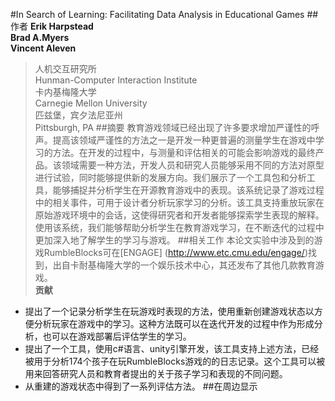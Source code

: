 #In Search of Learning: Facilitating Data Analysis in Educational Games
##作者
__Erik Harpstead__  
__Brad A.Myers__  
__Vincent Aleven__  
>人机交互研究所  
>Hunman-Computer Interaction Institute  
>卡内基梅隆大学  
>Carnegie Mellon University  
>匹兹堡，宾夕法尼亚州  
>Pittsburgh, PA
##摘要
教育游戏领域已经出现了许多要求增加严谨性的呼声。提高该领域严谨性的方法之一是开发一种更普遍的测量学生在游戏中学习的方法。在开发的过程中，与测量和评估相关的可能会影响游戏的最终产品。该领域需要一种方法，开发人员和研究人员能够采用不同的方法对原型进行试验，同时能够提供新的发展方向。我们展示了一个工具包和分析工具，能够捕捉并分析学生在开源教育游戏中的表现。该系统记录了游戏过程中的相关事件，可用于设计者分析玩家学习的分析。该工具支持重放玩家在原始游戏环境中的会话，这使得研究者和开发者能够探索学生表现的解释。使用该系统，我们能够帮助分析学生在教育游戏学习，在不断迭代的过程中更加深入地了解学生的学习与游戏。
##相关工作
本论文实验中涉及到的游戏RumbleBlocks可在[ENGAGE] (http://www.etc.cmu.edu/engage/)找到，出自卡耐基梅隆大学的一个娱乐技术中心，其还发布了其他几款教育游戏。  
__贡献__  
* 提出了一个记录分析学生在玩游戏时表现的方法，使用重新创建游戏状态以方便分析玩家在游戏中的学习。这种方法既可以在迭代开发的过程中作为形成分析，也可以在游戏部署后评估学生的学习。  
* 提出了一个工具，使用c#语言、unity引擎开发，该工具支持上述方法，已经被用于分析174个孩子在玩RumbleBlocks游戏的的日志记录。这个工具可以被用来回答研究人员和教育者提出的关于孩子学习和表现的不同问题。  
* 从重建的游戏状态中得到了一系列评估方法。
##在周边显示